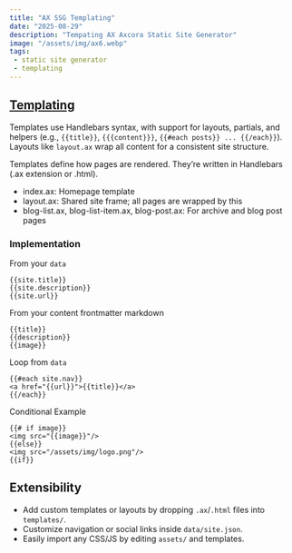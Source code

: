 ```yaml
---
title: "AX SSG Templating"
date: "2025-08-29"
description: "Tempating AX Axcora Static Site Generator"
image: "/assets/img/ax6.webp"
tags: 
 - static site generator
 - templating
---
```


## [Templating](/docs/templating.html)

Templates use Handlebars syntax, with support for layouts, partials, and helpers (e.g., `{{title}}`, `{{{content}}}`, `{{#each posts}} ... {{/each}}`). Layouts like `layout.ax` wrap all content for a consistent site structure.

Templates define how pages are rendered. They’re written in Handlebars (.ax extension or .html).
+ index.ax: Homepage template
+ layout.ax: Shared site frame; all pages are wrapped by this
+ blog-list.ax, blog-list-item.ax, blog-post.ax: For archive and blog post pages

### Implementation

From your `data`
```
{{site.title}}
{{site.description}}
{{site.url}}
```

From your content frontmatter markdown
```
{{title}}
{{description}}
{{image}}
```

Loop from `data`
```
{{#each site.nav}}
<a href="{{url}}">{{title}}</a>
{{/each}}
```

Conditional Example
```
{{# if image}}
<img src="{{image}}"/>
{{else}}
<img src="/assets/img/logo.png"/>
{{if}}
```

## Extensibility

- Add custom templates or layouts by dropping `.ax`/`.html` files into `templates/`.
- Customize navigation or social links inside `data/site.json`.
- Easily import any CSS/JS by editing `assets/` and templates.
